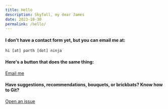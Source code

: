 ```yaml
---
title: Hello
description: Skyfall, my dear James
date: 2023-10-30
permalink: /hello/
---
```

#### I don't have a contact form yet, but you can email me at:

```
hi [at] parth [dot] ninja
```

<div class="mt-md"></div>

#### Here's a button that does the same thing:

<div class="mt-sm"></div>
<a href="mailto:hi@parth.ninja" class="button button--secondary">Email me</a>

<div class="mt-md"></div>

#### Have suggestions, recommendations, bouquets, or brickbats? Know how to Git?

<div class="mt-sm"></div>
<a href="https://github.com/partheus/partheus.github.io/issues/new" target="_blank" class="button button--secondary">Open an issue</a>
